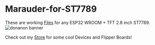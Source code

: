 # Marauder-for-ST7789
These are working [Files](https://github.com/DonAnonymousio/Marauder-for-ST7789/releases) for any ESP32 WROOM + TFT 2.8 inch ST7789.
![donanon banner](https://github.com/DonAnonymousio/Marauder-for-ST7789/assets/81778950/ca09f5b8-8efe-487a-a800-f6927b470a38)

Check out my [Store](https://superconvenientstore.com/) for some cool Devices and Flipper Boards!
